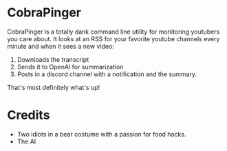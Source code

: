 # CobraPinger

CobraPinger is a totally dank command line utility for monitoring youtubers you care about. It looks at an RSS for your favorite youtube channels every minute and when it sees a new video:

1) Downloads the transcript
2) Sends it to OpenAI for summarization
3) Posts in a discord channel with a notification and the summary.

That's most definitely what's up!

# Credits

* Two idiots in a bear costume with a passion for food hacks.
* The AI
